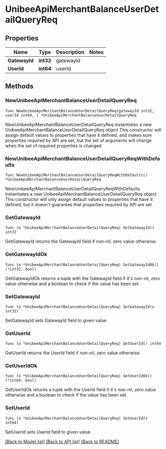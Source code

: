 # UnibeeApiMerchantBalanceUserDetailQueryReq

## Properties

Name | Type | Description | Notes
------------ | ------------- | ------------- | -------------
**GatewayId** | **int32** | gatewayId | 
**UserId** | **int64** | userId | 

## Methods

### NewUnibeeApiMerchantBalanceUserDetailQueryReq

`func NewUnibeeApiMerchantBalanceUserDetailQueryReq(gatewayId int32, userId int64, ) *UnibeeApiMerchantBalanceUserDetailQueryReq`

NewUnibeeApiMerchantBalanceUserDetailQueryReq instantiates a new UnibeeApiMerchantBalanceUserDetailQueryReq object
This constructor will assign default values to properties that have it defined,
and makes sure properties required by API are set, but the set of arguments
will change when the set of required properties is changed

### NewUnibeeApiMerchantBalanceUserDetailQueryReqWithDefaults

`func NewUnibeeApiMerchantBalanceUserDetailQueryReqWithDefaults() *UnibeeApiMerchantBalanceUserDetailQueryReq`

NewUnibeeApiMerchantBalanceUserDetailQueryReqWithDefaults instantiates a new UnibeeApiMerchantBalanceUserDetailQueryReq object
This constructor will only assign default values to properties that have it defined,
but it doesn't guarantee that properties required by API are set

### GetGatewayId

`func (o *UnibeeApiMerchantBalanceUserDetailQueryReq) GetGatewayId() int32`

GetGatewayId returns the GatewayId field if non-nil, zero value otherwise.

### GetGatewayIdOk

`func (o *UnibeeApiMerchantBalanceUserDetailQueryReq) GetGatewayIdOk() (*int32, bool)`

GetGatewayIdOk returns a tuple with the GatewayId field if it's non-nil, zero value otherwise
and a boolean to check if the value has been set.

### SetGatewayId

`func (o *UnibeeApiMerchantBalanceUserDetailQueryReq) SetGatewayId(v int32)`

SetGatewayId sets GatewayId field to given value.


### GetUserId

`func (o *UnibeeApiMerchantBalanceUserDetailQueryReq) GetUserId() int64`

GetUserId returns the UserId field if non-nil, zero value otherwise.

### GetUserIdOk

`func (o *UnibeeApiMerchantBalanceUserDetailQueryReq) GetUserIdOk() (*int64, bool)`

GetUserIdOk returns a tuple with the UserId field if it's non-nil, zero value otherwise
and a boolean to check if the value has been set.

### SetUserId

`func (o *UnibeeApiMerchantBalanceUserDetailQueryReq) SetUserId(v int64)`

SetUserId sets UserId field to given value.



[[Back to Model list]](../README.md#documentation-for-models) [[Back to API list]](../README.md#documentation-for-api-endpoints) [[Back to README]](../README.md)


